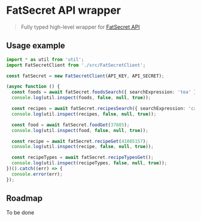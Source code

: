 # FatSecret API wrapper

> Fully typed high-level wrapper for [FatSecret API](https://platform.fatsecret.com/api/Default.aspx?screen=rapih)

## Usage example
```typescript
import * as util from 'util';
import FatSecretClient from './src/FatSecretClient';

const fatSecret = new FatSecretClient(API_KEY, API_SECRET);

(async function () {
  const foods = await fatSecret.foodsSearch({ searchExpression: 'tea' });
  console.log(util.inspect(foods, false, null, true));

  const recipes = await fatSecret.recipesSearch({ searchExpression: 'cake' });
  console.log(util.inspect(recipes, false, null, true));

  const food = await fatSecret.foodGet(37885);
  console.log(util.inspect(food, false, null, true));

  const recipe = await fatSecret.recipeGet(41085157);
  console.log(util.inspect(recipe, false, null, true));

  const recipeTypes = await fatSecret.recipeTypesGet();
  console.log(util.inspect(recipeTypes, false, null, true));
})().catch((err) => {
  console.error(err);
});

```

## Roadmap
To be done
